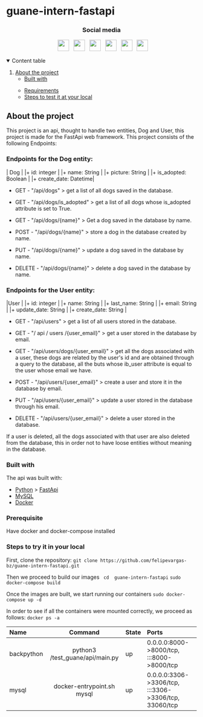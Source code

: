 # guane-intern-fastapi

<h3 align="center">Social media</h3>

<p align="center">
&nbsp; <a href="https://twitter.com/felipevargas_bz" target="_blank" rel="noopener noreferrer"><img src="https://cdn.jsdelivr.net/npm/simple-icons@3.0.1/icons/twitter.svg" width="30" /></a>
&nbsp; <a href="https://www.facebook.com/profile.php?id=100028222452093" target="_blank" rel="noopener noreferrer"><img src="https://cdn.jsdelivr.net/npm/simple-icons@3.0.1/icons/facebook.svg" width="30" /></a>
&nbsp; <a href="https://www.youtube.com/channel/UCFrPLo_zV_OYjL5WFtGrN3A" target="_blank" rel="noopener noreferrer"><img src="https://cdn.jsdelivr.net/npm/simple-icons@3.0.1/icons/youtube.svg" width="30" /></a>
&nbsp; <a href="https://www.linkedin.com/in/felipevargas-bz/" target="_blank" rel="noopener noreferrer"><img src="https://cdn.jsdelivr.net/npm/simple-icons@3.0.1/icons/linkedin.svg" width="30" /></a>
&nbsp; <a href="mailto:felipevargas.bz@gmail.com" target="_blank" rel="noopener noreferrer"><img src="https://cdn.jsdelivr.net/npm/simple-icons@3.0.1/icons/gmail.svg"  width="30" /></a>
&nbsp; <a href="https://devfelipevargas.medium.com/" target="_blank" rel="noopener noreferrer"><img src="https://cdn.jsdelivr.net/npm/simple-icons@3.0.1/icons/medium.svg" width="30" /></a>
</p>

<!-- Table of contents -->
<details open = "open">
  <summary> Content table </summary>
  <ol>
    <li>
      <a href="#about-the-project"> About the project </a>
      <ul>
        <li> <a href="#built-with"> Built with </a> </li>
      </ul>
    </li>
      <ul>
        <li> <a href="#prerequisite"> Requirements </a> </li>
        <li> <a href="#steps-to-test-at-your-local"> Steps to test it at your local </a> </li>
      </ul>
  </ol>
</details>

<!-- ABOUT THE PROJECT -->
## About the project
This project is an api, thought to handle two entities, Dog and User, this project is made for the FastApi web framework.
This project consists of the following Endpoints:

### Endpoints for the Dog entity:

|          Dog          |
|+ id: integer          |
|+ name: String         |
|+ picture: String      |
|+ is_adopted: Boolean  |
|+ create_date: Datetime|

* GET - "/api/dogs" > get a list of all dogs saved in the database.
* GET - "/api/dogs/is_adopted" > get a list of all dogs whose is_adopted attribute is set to True.
* GET - "/api/dogs/{name}" > Get a dog saved in the database by name.

* POST - "/api/dogs/{name}" > store a dog in the database created by name.

* PUT - "/api/dogs/{name}" > update a dog saved in the database by name.

* DELETE - "/api/dogs/{name}" > delete a dog saved in the database by name.

### Endpoints for the User entity:

|User                   |
|+ id: integer          |
|+ name: String         |
|+ last_name: String    |
|+ email: String        |
|+ update_date: String  |
|+ create_date: String  |

* GET - "/api/users" > get a list of all users stored in the database.
* GET - "/ api / users /{user_email}" > get a user stored in the database by email.
* GET - "/api/users/dogs/{user_email}" > get all the dogs associated with a user, these dogs are related by the user's id and are obtained through a query to the database, all the buts whose ib_user attribute is equal to the user whose email we have.

* POST - "/api/users/{user_email}" > create a user and store it in the database by email.

* PUT - "/api/users/{user_email}" > update a user stored in the database through his email.

* DELETE - "/api/users/{user_email}" > delete a user stored in the database.

If a user is deleted, all the dogs associated with that user are also deleted from the database, this in order not to have loose entities without meaning in the database.

### Built with
The api was built with:

* [Python](https://www.python.org/) > [FastApi](https://fastapi.tiangolo.com/)
* [MySQL](https://www.mysql.com/)
* [Docker](https://www.docker.com/)


### Prerequisite
Have docker and docker-compose installed

### Steps to try it in your local

First, clone the repository: ``` git clone https://github.com/felipevargas-bz/guane-intern-fastapi.git ```

Then we proceed to build our images
 ``` cd  guane-intern-fastapi```
 ``` sudo docker-compose build ```

Once the images are built, we start running our containers
``` sudo docker-compose up -d ```

In order to see if all the containers were mounted correctly, we proceed as follows:
``` docker ps -a ```

| Name           | Command                                      |  State                 | Ports                                                 |
| :---           |     :---:                                    |          -----         |:---                                                   |
| backpython     |  python3 /test_guane/api/main.py             | up                     |  0.0.0.0:8000->8000/tcp, :::8000->8000/tcp            |
| mysql          |  docker-entrypoint.sh mysql                  | up                     |  0.0.0.0:3306->3306/tcp, :::3306->3306/tcp, 33060/tcp |
